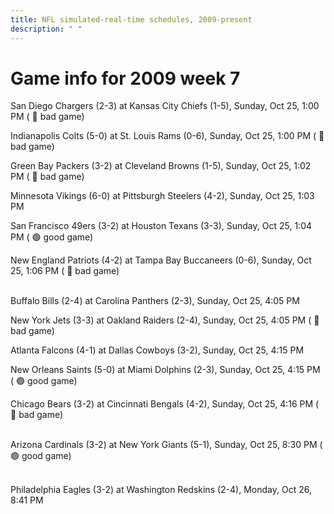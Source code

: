 ```yaml
---
title: NFL simulated-real-time schedules, 2009-present
description: " "
---
```


# Game info for 2009 week 7

San Diego Chargers (2-3) at Kansas City Chiefs (1-5), Sunday, Oct 25, 1:00 PM (	:red_circle: bad game)

Indianapolis Colts (5-0) at St. Louis Rams (0-6), Sunday, Oct 25, 1:00 PM (	:red_circle: bad game)

Green Bay Packers (3-2) at Cleveland Browns (1-5), Sunday, Oct 25, 1:02 PM (	:red_circle: bad game)

Minnesota Vikings (6-0) at Pittsburgh Steelers (4-2), Sunday, Oct 25, 1:03 PM

San Francisco 49ers (3-2) at Houston Texans (3-3), Sunday, Oct 25, 1:04 PM (	:green_circle: good game)

New England Patriots (4-2) at Tampa Bay Buccaneers (0-6), Sunday, Oct 25, 1:06 PM (	:red_circle: bad game)

<br/>Buffalo Bills (2-4) at Carolina Panthers (2-3), Sunday, Oct 25, 4:05 PM

New York Jets (3-3) at Oakland Raiders (2-4), Sunday, Oct 25, 4:05 PM (	:red_circle: bad game)

Atlanta Falcons (4-1) at Dallas Cowboys (3-2), Sunday, Oct 25, 4:15 PM

New Orleans Saints (5-0) at Miami Dolphins (2-3), Sunday, Oct 25, 4:15 PM (	:green_circle: good game)

Chicago Bears (3-2) at Cincinnati Bengals (4-2), Sunday, Oct 25, 4:16 PM (	:red_circle: bad game)

<br/>Arizona Cardinals (3-2) at New York Giants (5-1), Sunday, Oct 25, 8:30 PM (	:green_circle: good game)

<br/>Philadelphia Eagles (3-2) at Washington Redskins (2-4), Monday, Oct 26, 8:41 PM

